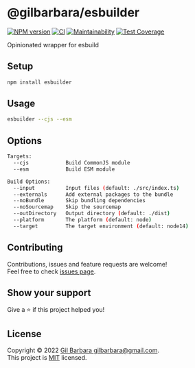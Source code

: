 # @gilbarbara/esbuilder

[![NPM version](https://badge.fury.io/js/%40gilbarbara%2Fesbuilder.svg)](https://www.npmjs.com/package/%40gilbarbara%2Fesbuilder) [![CI](https://github.com/gilbarbara/esbuilder/actions/workflows/main.yml/badge.svg)](https://github.com/gilbarbara/esbuilder/actions/workflows/main.yml) [![Maintainability](https://api.codeclimate.com/v1/badges/763ecebad04e15d4c1c0/maintainability)](https://codeclimate.com/github/gilbarbara/esbuilder/maintainability) [![Test Coverage](https://api.codeclimate.com/v1/badges/763ecebad04e15d4c1c0/test_coverage)](https://codeclimate.com/github/gilbarbara/esbuilder/test_coverage)

Opinionated wrapper for esbuild

## Setup

```bash
npm install esbuilder
```

## Usage

```bash
esbuilder --cjs --esm
```

## Options

```bash
Targets:
  --cjs            Build CommonJS module
  --esm            Build ESM module

Build Options:
  --input          Input files (default: ./src/index.ts)
  --externals      Add external packages to the bundle
  --noBundle       Skip bundling dependencies
  --noSourcemap    Skip the sourcemap
  --outDirectory   Output directory (default: ./dist)
  --platform       The platform (default: node)
  --target         The target environment (default: node14)
```

## Contributing

Contributions, issues and feature requests are welcome!  
Feel free to check [issues page](https://github.com/gilbarbara/esbuilder/issues).

## Show your support

Give a ⭐️ if this project helped you!

## License

Copyright © 2022 [Gil Barbara <gilbarbara@gmail.com>](https://github.com/gilbarbara).  
This project is [MIT](https://github.com/gilbarbara/esbuilder/blob/main/LICENSE) licensed.
